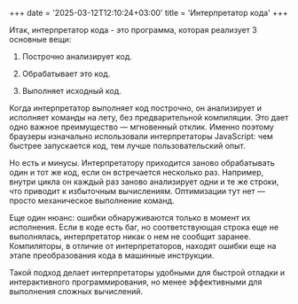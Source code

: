+++
date = '2025-03-12T12:10:24+03:00'
title = 'Интерпретатор кода'
+++

Итак, интерпретатор кода - это программа, которая реализует 
3 основные вещи:  

1. Построчно анализирует код.

2. Обрабатывает это код.

3. Выполняет исходный код.

Когда интерпретатор выполняет код построчно, он анализирует и исполняет 
команды на лету, без предварительной компиляции. 
Это дает одно важное преимущество — мгновенный отклик. 
Именно поэтому браузеры изначально использовали 
интерпретаторы JavaScript: чем быстрее запускается код, 
тем лучше пользовательский опыт.

Но есть и минусы. 
Интерпретатору приходится заново обрабатывать один и тот же код, 
если он встречается несколько раз. 
Например, внутри цикла он каждый раз заново 
анализирует одни и те же строки, что приводит к избыточным вычислениям. 
Оптимизации тут нет — просто механическое выполнение команд.

Еще один нюанс: ошибки обнаруживаются только в момент их исполнения. 
Если в коде есть баг, но соответствующая строка еще не выполнялась, 
интерпретатор никак о нем не сообщит заранее. 
Компиляторы, в отличие от интерпретаторов, 
находят ошибки еще на этапе преобразования кода в машинные инструкции.

Такой подход делает интерпретаторы удобными для быстрой 
отладки и интерактивного программирования, но менее 
эффективными для выполнения сложных вычислений.
